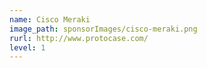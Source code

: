 ```yaml
---
name: Cisco Meraki
image_path: sponsorImages/cisco-meraki.png
rurl: http://www.protocase.com/
level: 1
---
```

